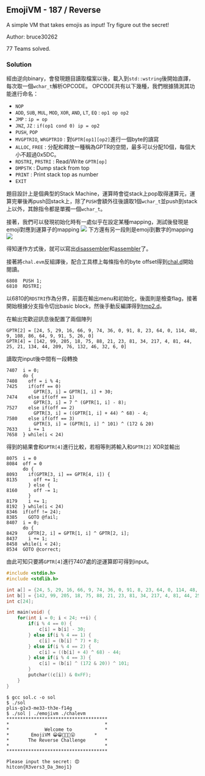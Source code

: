 ## EmojiVM - 187 / Reverse

A simple VM that takes emojis as input! Try figure out the secret!


Author: bruce30262

77 Teams solved.

### Solution

經由逆向binary，會發現題目讀取檔案以後，載入到`std::wstring`後開始直譯，每次取一個`wchar_t`解析OPCODE。
OPCODE共有以下幾種，我們根據猜測其功能進行命名：
* `NOP` 
* `ADD`, `SUB`, `MUL`, `MOD`, `XOR`, `AND`, `LT`, `EQ` : `op1 op op2`
* `JMP` : `ip = op`
* `JNZ`, `JZ` : `if(op1 cond 0) ip = op2`
* `PUSH`, `POP`
* `MVGPTRIO`, `WRGPTRIO` : 對`GPTR[op1][op2]`進行一個byte的讀寫
* `ALLOC`, `FREE` : 分配和釋放一種稱為GPTR的空間，最多可以分配10個，每個大小不超過0x5DC。
* `RDSTRI`, `PRSTRI` : Read/Write `GPTR[op]`
* `DMPSTK` : Dump stack from top
* `PRINT` : Print stack top as number
* `EXIT`

題目設計上是個典型的Stack Machine，運算時會從stack上pop取得運算元，運算完畢後再push回stack上，除了`PUSH`會額外往後讀取1個`wchar_t`並push到stack上以外，其餘指令都是單獨一個`wchar_t`。

接著，我們可以發現初始化時有一處似乎在設定某種mapping，測試後發現是emoji對應到運算子的mapping
![](https://i.imgur.com/46vNN5n.png)
下方還有另一段則是emoji到數字的mapping
![](https://i.imgur.com/Q7p4xP3.png)

得知運作方式後，就可以寫出[disassembler](../evd)和[assembler](../evas)了。

接著將`chal.evm`反組譯後，配合工具標上每條指令的byte offset得到[chal.d](./chal.d)開始閱讀。

```
6808  PUSH 1;
6810  RDSTRI;
```

以6810的`RDSTRI`作為分界，前面在輸出menu和初始化，後面則是檢查flag，接著開始根據分支指令切出basic block，然後手動反編譯得到[tmp2.d](tmp2.d)。

在輸出完歡迎訊息後配置了兩個陣列
```
GPTR[2] = [24, 5, 29, 16, 66, 9, 74, 36, 0, 91, 8, 23, 64, 0, 114, 48, 9, 108, 86, 64, 9, 91, 5, 26, 0]
GPTR[4] = [142, 99, 205, 18, 75, 88, 21, 23, 81, 34, 217, 4, 81, 44, 25, 21, 134, 44, 209, 76, 132, 46, 32, 6, 0]
```
讀取完input後中間有一段轉換
```
7407  i = 0;
      do {
7408    off = i % 4;
7425    if(off == 0)
          GPTR[3, i] = GPTR[1, i] + 30;
7474    else if(off == 1)
          GPTR[3, i] = 7 ^ (GPTR[1, i] - 8);
7527    else if(off == 2)
          GPTR[3, i] = ((GPTR[1, i] + 44) ^ 68) - 4;
7580    else if(off == 3)
          GPTR[3, i] = (GPTR[1, i] ^ 101) ^ (172 & 20)
7633    i += 1
7658  } while(i < 24)
```
得到的結果會和`GPTR[4]`進行比較，若相等則將輸入和`GPTR[2]` XOR並輸出
```
8075  i = 0
8084  off = 0
      do {
8093    if(GPTR[3, i] == GPTR[4, i]) {
8135      off += 1;
        } else {
8160      off -= 1;
        }
8179    i += 1;
8192  } while(i < 24)
8346  if(off != 24);
8385    GOTO @fail;
8407  i = 0;
      do {
8429    GPTR[2, i] = GPTR[1, i] ^ GPTR[2, i];
8437    i += 1;
8458  while(i < 24);
8534  GOTO @correct;
```
由此可知只要將`GPTR[4]`進行7407處的逆運算即可得到input。

```c
#include <stdio.h>
#include <stdlib.h>

int a[] = {24, 5, 29, 16, 66, 9, 74, 36, 0, 91, 8, 23, 64, 0, 114, 48, 9, 108, 86, 64, 9, 91, 5, 26, 0};
int b[] = {142, 99, 205, 18, 75, 88, 21, 23, 81, 34, 217, 4, 81, 44, 25, 21, 134, 44, 209, 76, 132, 46, 32, 6, 0};
int c[24];

int main(void) {
    for(int i = 0; i < 24; ++i) {
        if(i % 4 == 0) {
            c[i] = b[i] - 30;
        } else if(i % 4 == 1) {
            c[i] = (b[i] ^ 7) + 8;
        } else if(i % 4 == 2) {
            c[i] = ((b[i] + 4) ^ 68) - 44;
        } else if(i % 4 == 3) {
            c[i] = (b[i] ^ (172 & 20)) ^ 101;
        }
        putchar((c[i]) & 0xFF);
    }
}
```
```
$ gcc sol.c -o sol
$ ./sol
plis-g1v3-me33-th3e-f14g
$ ./sol | ./emojivm ./chalevm
*************************************
*                                   *
*             Welcome to            *
*        EmojiVM 😀😁🤣🤔🤨😮       *
*       The Reverse Challenge       *
*                                   *
*************************************

Please input the secret: 😍
hitcon{R3vers3_Da_3moj1}
```
